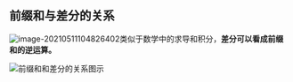 ## 前缀和与差分的关系

![image-20210511104826402](https://cdn.jsdelivr.net/gh/zangguojun/PicGo/20210511104833.png)类似于数学中的求导和积分，**差分可以看成前缀和的逆运算。**

![前缀和和差分的关系图示](https://cdn.jsdelivr.net/gh/zangguojun/PicGo/20210511104919.png)